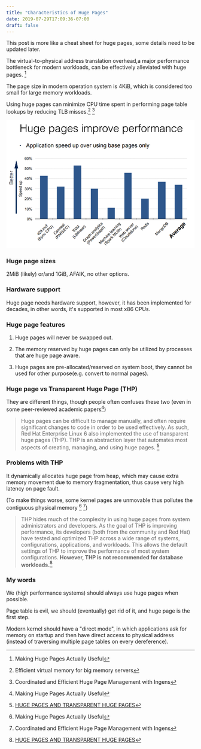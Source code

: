 ```yaml
---
title: "Characteristics of Huge Pages"
date: 2019-07-29T17:09:36-07:00
draft: false 
---
```


This post is more like a cheat sheet for huge pages, some details need to be updated later.

The virtual-to-physical address translation overhead,a major performance bottleneck for modern workloads, can be effectively alleviated with huge pages. [^1]



The page size in modern operation system is 4KiB, which is considered too small for large memory workloads.

Using huge pages can minimize CPU time spent in performing page table lookups by reducing TLB misses.[^2] [^4]

![huge table](/img/huge-page.png)

### Huge page sizes

2MiB (likely) or/and 1GiB, AFAIK, no other options.

### Hardware support

Huge page needs hardware support, however, it has been implemented for decades, in other words, it's supported in most x86 CPUs.

### Huge page features

1. Huge pages will never be swapped out.

2. The memory reserved by huge pages can only be utilized by processes that are huge page aware.

3. Huge pages are pre-allocated/reserved on system boot, they cannot be used for other purpose(e.g. convert to normal pages).


### Huge page vs Transparent Huge Page (THP)

They are different things, though people often confuses these two (even in some peer-reviewed academic papers[^1])

>Huge pages can be difficult to manage manually, and often require significant changes to code in order to be used effectively. As such, Red Hat Enterprise Linux 6 also implemented the use of transparent huge pages (THP). THP is an abstraction layer that automates most aspects of creating, managing, and using huge pages. [^3]


### Problems with THP

It dynamically allocates huge page from heap, which may cause extra memory movement due to memory fragmentation, thus cause very high latency on page fault.

(To make things worse, some kernel pages are unmovable thus pollutes the contiguous physical memory [^1] [^4])

>THP hides much of the complexity in using huge pages from system administrators and developers. 
>As the goal of THP is improving performance, its developers (both from the community and Red Hat) have tested and optimized THP across a wide range of systems, 
>configurations, applications, and workloads. This allows the default settings of THP to improve the performance of most system configurations. 
>**However, THP is not recommended for database workloads.**[^3]


### My words

We (high performance systems) should always use huge pages when possible.

Page table is evil, we should (eventually) get rid of it, and huge page is the first step.

Modern kernel should have a "direct mode", in which applications ask for memory on startup and then have direct access to physical address (instead of traversing multiple page tables on every dereference).





[^1]: Making Huge Pages Actually Useful 

[^2]: Efficient virtual memory for big memory servers 

[^3]: [HUGE PAGES AND TRANSPARENT HUGE PAGES](https://access.redhat.com/documentation/en-us/red_hat_enterprise_linux/6/html/performance_tuning_guide/s-memory-transhuge)

[^4]: Coordinated and Efficient Huge Page Management with Ingens